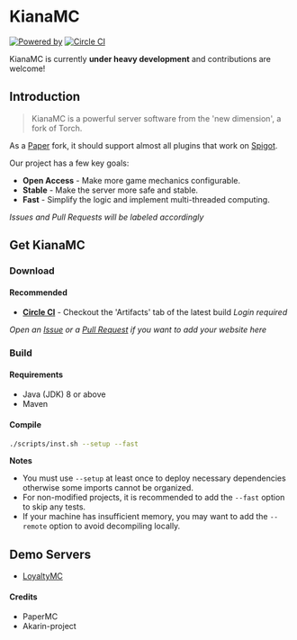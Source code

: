 # KianaMC

[![Powered by](https://img.shields.io/badge/Powered_by-LegacyGamerHD-ee6aa7.svg?style=flat)]()
[![Circle CI](https://circleci.com/gh/LegacyGamerHD/KianaMC/tree/master.svg?style=svg)](https://circleci.com/gh/LegacyGamerHD/KianaMC)

KianaMC is currently **under heavy development** and contributions are welcome!

Introduction
---
> KianaMC is a powerful server software from the 'new dimension', a fork of Torch.

As a [Paper](https://github.com/PaperMC/Paper) fork, it should support almost all plugins that work on [Spigot](https://hub.spigotmc.org/stash/projects/SPIGOT/repos/spigot/browse).

Our project has a few key goals:

* **Open Access** - Make more game mechanics configurable.
* **Stable** - Make the server more safe and stable. 
* **Fast** - Simplify the logic and implement multi-threaded computing.

*Issues and Pull Requests will be labeled accordingly*

Get KianaMC
---
### Download
#### Recommended
+ [**Circle CI**]() - Checkout the 'Artifacts' tab of the latest build *Login required*

*Open an [Issue](https://github.com/LegacyGamerHD/KianaMC/issues) or a [Pull Request](https://github.com/LegacyGamerHD/KianaMC/pulls) if you want to add your website here*

### Build
#### Requirements
* Java (JDK) 8 or above
* Maven

#### Compile
```sh
./scripts/inst.sh --setup --fast
```

**Notes**
* You must use `--setup` at least once to deploy necessary dependencies otherwise some imports cannot be organized.
* For non-modified projects, it is recommended to add the `--fast` option to skip any tests.
* If your machine has insufficient memory, you may want to add the `--remote` option to avoid decompiling locally.

Demo Servers
---
* [LoyaltyMC](https://play.loyaltymc.net)

#### Credits

- PaperMC
- Akarin-project

